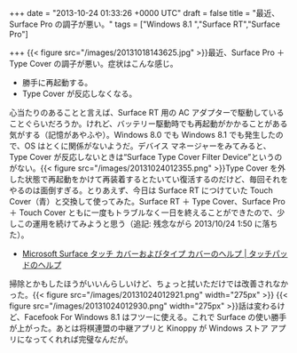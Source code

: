 
+++
date = "2013-10-24 01:33:26 +0000 UTC"
draft = false
title = "最近、Surface Pro の調子が悪い。"
tags = ["Windows 8.1 ","Surface RT","Surface Pro"]

+++
{{< figure src="/images/20131018143625.jpg"  >}}最近、Surface Pro ＋ Type Cover の調子が悪い。症状はこんな感じ。

<ul>
<li>勝手に再起動する。</li>
<li>Type Cover が反応しなくなる。</li>
</ul>心当たりのあることと言えば、Surface RT 用の AC アダプターで駆動していることぐらいだろうか。けれど、バッテリー駆動時でも再起動がかかることがある気がする（記憶があやふや）。Windows 8.0 でも Windows 8.1 でも発生したので、OS はとくに関係がないようだ。デバイス マネージャーをみてみると、Type Cover が反応しないときは“Surface Type Cover Filter Device”というのがない。{{< figure src="/images/20131024012355.png"  >}}Type Cover を外した状態で再起動をかけて再装着するとたいてい復活するのだけど、毎回それをやるのは面倒すぎる。とりあえず、今日は Surface RT につけていた Touch Cover（青）と交換して使ってみた。Surface RT ＋ Type Cover、Surface Pro ＋ Touch Cover ともに一度もトラブルなく一日を終えることができたので、少しこの運用を続けてみようと思う（追記: 残念ながら 2013/10/24 1:50 に落ちた）。

<ul>
<li><a href="http://www.microsoft.com/surface/ja-jp/support/hardware-and-drivers/troubleshoot-surface-keyboards">Microsoft Surface タッチ カバーおよびタイプ カバーのヘルプ | タッチパッドのヘルプ</a></li>
</ul>掃除とかもしたほうがいいんらしいけど、ちょっと拭いただけでは改善されなかった。{{< figure src="/images/20131024012921.png" width="275px" >}} {{< figure src="/images/20131024012930.png" width="275px" >}}話は変わるけど、Facefook For Windows 8.1 はフツーに使える。これで Surface の使い勝手が上がった。あとは将棋連盟の中継アプリと Kinoppy が Windows ストア アプリになってくれれば完璧なんだが。


